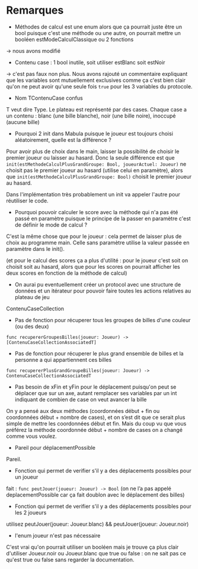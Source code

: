# Remarques 

- Méthodes de calcul est une enum alors que ça pourrait juste être un bool puisque c'est une méthode ou une autre, on pourrait mettre un booléen estModeCalculClassique ou 2 fonctions

-> nous avons modifié

- Contenu case : 1 bool inutile, soit utiliser estBlanc soit estNoir

-> c'est pas faux non plus. Nous avons rajouté un commentaire expliquant que les variables sont mutuellement exclusives comme ça c'est bien clair qu'on ne peut avoir qu'une seule fois `true` pour les 3 variables du protocole.

- Nom TContenuCase confus

T veut dire Type. Le plateau est représenté par des cases. Chaque case a un contenu : blanc (une bille blanche), noir (une bille noire), inoccupé (aucune bille)

- Pourquoi 2 init dans Mabula puisque le joueur est toujours choisi aléatoirement, quelle est la différence ?

Pour avoir plus de choix dans le main, laisser la possibilité de choisir le premier joueur ou laisser au hasard. Donc la seule différence est que `init(estMethodeCalculPlusGrandGroupe: Bool, joueurActuel: Joueur)` ne choisit pas le premier joueur au hasard (utilise celui en paramètre), alors que `init(estMethodeCalculPlusGrandGroupe: Bool)` choisit le premier joueur au hasard.

Dans l'implémentation très probablement un init va appeler l'autre pour réutiliser le code.

- Pourquoi pouvoir calculer le score avec la méthode qui n'a pas été passé en paramètre puisque le principe de la passer en paramètre c'est de définir le mode de calcul ?

C'est la même chose que pour le joueur : cela permet de laisser plus de choix au programme main. Celle sans paramètre utilise la valeur passée en paramètre dans le init().

(et pour le calcul des scores ça a plus d'utilité : pour le joueur c'est soit on choisit soit au hasard, alors que pour les scores on pourrait afficher les deux scores en fonction de la méthode de calcul)

- On aurai pu eventuellement créer un protocol avec une structure de données et un itérateur pour pouvoir faire toutes les actions relatives au plateau de jeu

ContenuCaseCollection

- Pas de fonction pour récuperer tous les groupes de billes d'une couleur (ou des deux)

`func recupererGroupesBilles(joueur: Joueur) -> [ContenuCaseCollectionAssociatedT]`

- Pas de fonction pour récuperer le plus grand ensemble de billes et la personne a qui appartiennent ces billes

`func recupererPlusGrandGroupeBilles(joueur: Joueur) -> ContenuCaseCollectionAssociatedT`

- Pas besoin de xFin et yFin pour le déplacement puisqu'on peut se déplacer que sur un axe, autant remplacer ses variables par un int indiquant de combien de case on veut avancer la bille

On y a pensé aux deux méthodes (coordonnées début + fin ou coordonnées début + nombre de cases), et on s’est dit que ce serait plus simple de mettre les coordonnées début et fin. Mais du coup vu que vous préférez la méthode coordonnée début + nombre de cases on a changé comme vous voulez.

- Pareil pour déplacementPossible

Pareil.

- Fonction qui permet de verifier s'il y a des déplacements possibles pour un joueur

fait : `func peutJouer(joueur: Joueur) -> Bool` (on ne l’a pas appelé deplacementPossible car ça fait doublon avec le déplacement des billes)

- Fonction qui permet de verifier s'il y a des déplacements possibles pour les 2 joueurs

utilisez peutJouer(joueur: Joueur.blanc) && peutJouer(joueur: Joueur.noir)

- l'enum joueur n'est pas nécessaire

C'est vrai qu'on pourrait utiliser un booléen mais je trouve ça plus clair d'utiliser Joueur.noir ou Joueur.blanc que true ou false : on ne sait pas ce qu'est true ou false sans regarder la documentation.
